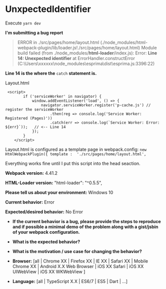 # UnxpectedIdentifier

Execute `yarn dev` 


**I'm submitting a bug report**

>  ERROR in ./src/pages/home/layout.html (./node_modules/html-webpack-plugin/lib/loader.js!./src/pages/home/layout.html)
>     Module build failed (from ./node_modules/**html-loader**/index.js):
>     Error: **Line 14: Unexpected identifier**
>         at ErrorHandler.constructError (C:\Users\xxxxxx\node_modules\esprima\dist\esprima.js:3396:22)

**Line 14 is the where the** `catch` **statement is.**

Layout.html 
```
 <script>
        if ('serviceWorker' in navigator) {
            window.addEventListener('load', () => {
                navigator.serviceWorker.register('p-cache.js') // register the serviceWorker
                    .then(reg => console.log('Service Worker: Registered (Pages)'))
                    .catch(err => console.log(`Service Worker: Error: ${err}`));   // <-- Line 14
            });
        }
    </script>
```

Layout.html is configured as a template page in webpack.config:
 `new HtmlWebpackPlugin({ template :  './src/pages/home/layout.html',`


Everything works fine until I put this script into the head seaction.


**Webpack version:**
4.41.2

**HTML-Loader version:**
 "html-loader": "^0.5.5",

**Please tell us about your environment:**
Windows 10


**Current behavior:**
Error

**Expected/desired behavior:**
No Error

* **If the current behavior is a bug, please provide the steps to reproduce and if possible a minimal demo of the problem along with a gist/jsbin of your webpack configuration.** 


* **What is the expected behavior?**


* **What is the motivation / use case for changing the behavior?**

 
* **Browser:** [all | Chrome XX | Firefox XX | IE XX | Safari XX | Mobile Chrome XX | Android X.X Web Browser | iOS XX Safari | iOS XX UIWebView | iOS XX WKWebView ] 
 
* **Language:** [all | TypeScript X.X | ES6/7 | ES5 | Dart | ...] 
